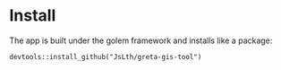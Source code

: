 # Install

The app is built under the golem framework and installs like a package:

```
devtools::install_github("JsLth/greta-gis-tool")
```
